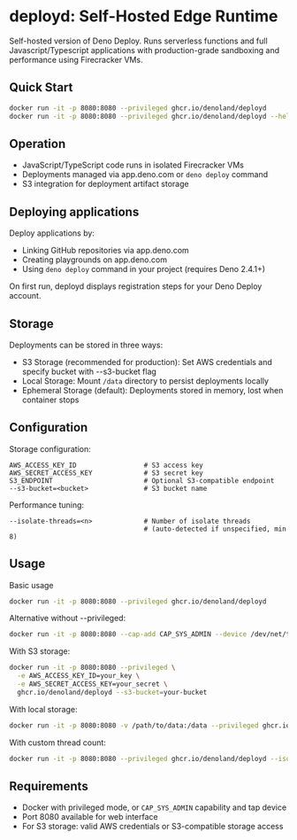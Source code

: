 # deployd: Self-Hosted Edge Runtime

Self-hosted version of Deno Deploy. Runs serverless functions and full
Javascript/Typescript applications with production-grade sandboxing and
performance using Firecracker VMs.

## Quick Start

```bash
docker run -it -p 8080:8080 --privileged ghcr.io/denoland/deployd
docker run -it -p 8080:8080 --privileged ghcr.io/denoland/deployd --help
```

## Operation

- JavaScript/TypeScript code runs in isolated Firecracker VMs
- Deployments managed via app.deno.com or `deno deploy` command
- S3 integration for deployment artifact storage

## Deploying applications

Deploy applications by:
- Linking GitHub repositories via app.deno.com
- Creating playgrounds on app.deno.com
- Using `deno deploy` command in your project (requires Deno 2.4.1+)

On first run, deployd displays registration steps for your Deno Deploy account.

## Storage

Deployments can be stored in three ways:

- S3 Storage (recommended for production): Set AWS credentials and specify
  bucket with --s3-bucket flag
- Local Storage: Mount `/data` directory to persist deployments locally
- Ephemeral Storage (default): Deployments stored in memory, lost when container
  stops

## Configuration

Storage configuration:
```
AWS_ACCESS_KEY_ID                 # S3 access key
AWS_SECRET_ACCESS_KEY             # S3 secret key  
S3_ENDPOINT                       # Optional S3-compatible endpoint
--s3-bucket=<bucket>              # S3 bucket name
```

Performance tuning:
```
--isolate-threads=<n>             # Number of isolate threads
                                  # (auto-detected if unspecified, min 8)
```

## Usage

Basic usage
```bash
docker run -it -p 8080:8080 --privileged ghcr.io/denoland/deployd
```

Alternative without --privileged:
```bash
docker run -it -p 8080:8080 --cap-add CAP_SYS_ADMIN --device /dev/net/tun ghcr.io/denoland/deployd
```

With S3 storage:
```bash
docker run -it -p 8080:8080 --privileged \
  -e AWS_ACCESS_KEY_ID=your_key \
  -e AWS_SECRET_ACCESS_KEY=your_secret \
  ghcr.io/denoland/deployd --s3-bucket=your-bucket
```

With local storage:
```bash
docker run -it -p 8080:8080 -v /path/to/data:/data --privileged ghcr.io/denoland/deployd
```

With custom thread count:
```bash
docker run -it -p 8080:8080 --privileged ghcr.io/denoland/deployd --isolate-threads=16
```

## Requirements

- Docker with privileged mode, or `CAP_SYS_ADMIN` capability and tap device
- Port 8080 available for web interface
- For S3 storage: valid AWS credentials or S3-compatible storage access
